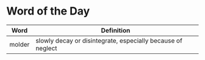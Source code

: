 # Word of the Day

|Word|Definition|
|---|---|
|molder|slowly decay or disintegrate, especially because of neglect|
